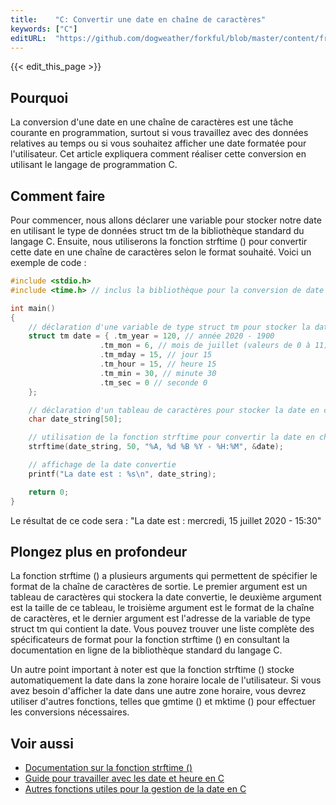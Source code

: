 ```yaml
---
title:    "C: Convertir une date en chaîne de caractères"
keywords: ["C"]
editURL:  "https://github.com/dogweather/forkful/blob/master/content/fr/c/converting-a-date-into-a-string.md"
---
```


{{< edit_this_page >}}

## Pourquoi

La conversion d'une date en une chaîne de caractères est une tâche courante en programmation, surtout si vous travaillez avec des données relatives au temps ou si vous souhaitez afficher une date formatée pour l'utilisateur. Cet article expliquera comment réaliser cette conversion en utilisant le langage de programmation C.

## Comment faire

Pour commencer, nous allons déclarer une variable pour stocker notre date en utilisant le type de données struct tm de la bibliothèque standard du langage C. Ensuite, nous utiliserons la fonction strftime () pour convertir cette date en une chaîne de caractères selon le format souhaité. Voici un exemple de code :

```C
#include <stdio.h>
#include <time.h> // inclus la bibliothèque pour la conversion de date

int main()
{
    // déclaration d'une variable de type struct tm pour stocker la date
    struct tm date = { .tm_year = 120, // année 2020 - 1900
                    .tm_mon = 6, // mois de juillet (valeurs de 0 à 11)
                    .tm_mday = 15, // jour 15
                    .tm_hour = 15, // heure 15
                    .tm_min = 30, // minute 30
                    .tm_sec = 0 // seconde 0
    };

    // déclaration d'un tableau de caractères pour stocker la date en chaîne de caractères
    char date_string[50];

    // utilisation de la fonction strftime pour convertir la date en chaîne de caractères
    strftime(date_string, 50, "%A, %d %B %Y - %H:%M", &date);

    // affichage de la date convertie
    printf("La date est : %s\n", date_string);

    return 0;
}
```
Le résultat de ce code sera : "La date est : mercredi, 15 juillet 2020 - 15:30"

## Plongez plus en profondeur

La fonction strftime () a plusieurs arguments qui permettent de spécifier le format de la chaîne de caractères de sortie. Le premier argument est un tableau de caractères qui stockera la date convertie, le deuxième argument est la taille de ce tableau, le troisième argument est le format de la chaîne de caractères, et le dernier argument est l'adresse de la variable de type struct tm qui contient la date. Vous pouvez trouver une liste complète des spécificateurs de format pour la fonction strftime () en consultant la documentation en ligne de la bibliothèque standard du langage C.

Un autre point important à noter est que la fonction strftime () stocke automatiquement la date dans la zone horaire locale de l'utilisateur. Si vous avez besoin d'afficher la date dans une autre zone horaire, vous devrez utiliser d'autres fonctions, telles que gmtime () et mktime () pour effectuer les conversions nécessaires.

## Voir aussi

- [Documentation sur la fonction strftime ()](https://www.tutorialspoint.com/c_standard_library/c_function_strftime.htm)
- [Guide pour travailler avec les date et heure en C](https://www.programiz.com/c-programming/c-date-time)
- [Autres fonctions utiles pour la gestion de la date en C](https://www.knowprogram.com/c-programming/date-and-time-programming-c/)
